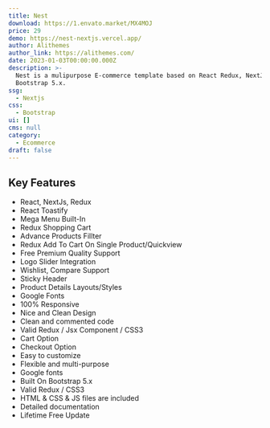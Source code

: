 ```yaml
---
title: Nest
download: https://1.envato.market/MX4MOJ
price: 29
demo: https://nest-nextjs.vercel.app/
author: Alithemes
author_link: https://alithemes.com/
date: 2023-01-03T00:00:00.000Z
description: >-
  Nest is a mulipurpose E-commerce template based on React Redux, NextJS,
  Bootstrap 5.x.
ssg:
  - Nextjs
css:
  - Bootstrap
ui: []
cms: null
category:
  - Ecommerce
draft: false
---
```

## Key Features

- React, NextJs, Redux
- React Toastify
- Mega Menu Built-In
- Redux Shopping Cart
- Advance Products Fillter
- Redux Add To Cart On Single Product/Quickview
- Free Premium Quality Support
- Logo Slider Integration
- Wishlist, Compare Support
- Sticky Header
- Product Details Layouts/Styles
- Google Fonts
- 100% Responsive
- Nice and Clean Design
- Clean and commented code
- Valid Redux / Jsx Component / CSS3
- Cart Option
- Checkout Option
- Easy to customize
- Flexible and multi-purpose
- Google fonts
- Built On Bootstrap 5.x
- Valid Redux / CSS3
- HTML & CSS & JS files are included
- Detailed documentation
- Lifetime Free Update
